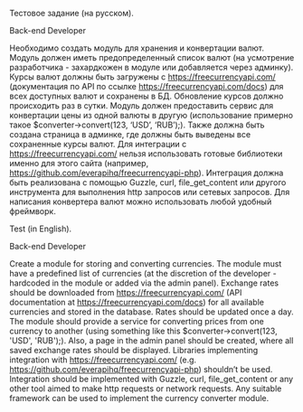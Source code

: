 Тестовое задание (на русском).

Back-end Developer


Необходимо создать модуль для хранения и конвертации валют.
Модуль должен иметь предопределенный список валют (на усмотрение разработчика - захардкожен в модуле или добавляется через админку). Курсы валют должны быть загружены с https://freecurrencyapi.com/ (документация по API по ссылке https://freecurrencyapi.com/docs) для всех доступных валют и сохранены в БД. Обновление курсов должно происходить раз в сутки. Модуль должен предоставить сервис для конвертации цены из одной валюты в другую (использование примерно такое $converter->convert(123, ‘USD’, ‘RUB’);). Также должна быть создана страница в админке, где должны быть выведены все сохраненные курсы валют.
Для интеграции с https://freecurrencyapi.com/ нельзя использовать готовые библиотеки именно для этого сайта (например, https://github.com/everapihq/freecurrencyapi-php). Интеграция должна быть реализована с помощью Guzzle, curl, file_get_content или другого инструмента для выполнения http запросов или сетевых запросов.
Для написания конвертера валют можно использовать любой удобный фреймворк.



Test (in English).

Back-end Developer

Create a module for storing and converting currencies.
The module must have a predefined list of currencies (at the discretion of the developer - hardcoded in the module or added via the admin panel). Exchange rates should be downloaded from https://freecurrencyapi.com/ (API documentation at https://freecurrencyapi.com/docs) for all available currencies and stored in the database. Rates should be updated once a day. The module should provide a service for converting prices from one currency to another (using something like this $converter->convert(123, 'USD', 'RUB');). Also, a page in the admin panel should be created, where all saved exchange rates should be displayed.
Libraries implementing integration with https://freecurrencyapi.com/ (e.g. https://github.com/everapihq/freecurrencyapi-php) shouldn’t be used. Integration should be implemented with Guzzle, curl, file_get_content or any other tool aimed to make http requests or network requests.
Any suitable framework can be used to implement the currency converter module.
